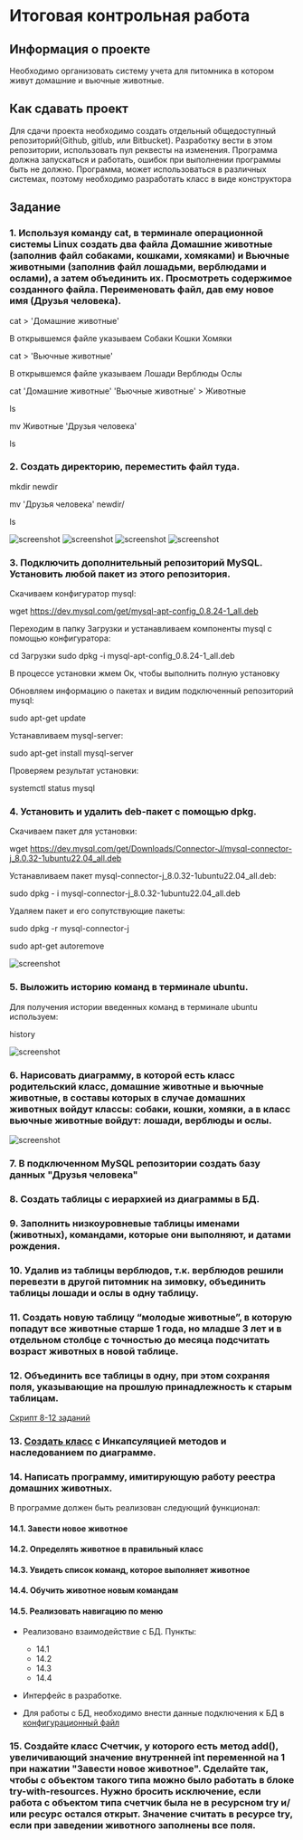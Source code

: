 # Итоговая контрольная работа
## Информация о проекте
Необходимо организовать систему учета для питомника в котором живут
домашние и вьючные животные.
## Как сдавать проект
Для сдачи проекта необходимо создать отдельный общедоступный
репозиторий(Github, gitlub, или Bitbucket). Разработку вести в этом
репозитории, использовать пул реквесты на изменения. Программа должна
запускаться и работать, ошибок при выполнении программы быть не должно.
Программа, может использоваться в различных системах, поэтому необходимо
разработать класс в виде конструктора
## Задание

### 1. Используя команду cat, в терминале операционной системы Linux создать два файла Домашние животные (заполнив файл собаками, кошками, хомяками) и Вьючные животными (заполнив файл лошадьми, верблюдами и ослами), а затем объединить их. Просмотреть содержимое созданного файла. Переименовать файл, дав ему новое имя (Друзья человека).

cat > 'Домашние животные'

В открывшемся файле указываем
Собаки
Кошки
Хомяки

cat > 'Вьючные животные'

В открывшемся файле указываем
Лошади
Верблюды
Ослы

cat 'Домашние животные' 'Вьючные животные' > Животные

ls

mv Животные 'Друзья человека'

ls

### 2. Создать директорию, переместить файл туда.

mkdir newdir

mv 'Друзья человека' newdir/

ls

![screenshot](img/1.jpg)
![screenshot](img/2.jpg)
![screenshot](img/3.jpg)
![screenshot](img/4.jpg)

### 3. Подключить дополнительный репозиторий MySQL. Установить любой пакет из этого репозитория.

Скачиваем конфигуратор mysql:

wget https://dev.mysql.com/get/mysql-apt-config_0.8.24-1_all.deb

Переходим в папку Загрузки и устанавливаем компоненты mysql с помощью конфигуратора:

cd Загрузки
sudo dpkg -i mysql-apt-config_0.8.24-1_all.deb

В процессе установки жмем Ок, чтобы выполнить полную установку

Обновляем информацию о пакетах и видим подключенный репозиторий mysql:

sudo apt-get update

Устанавливаем mysql-server:

sudo apt-get install mysql-server

Проверяем результат установки:

systemctl status mysql

### 4. Установить и удалить deb-пакет с помощью dpkg.

Скачиваем пакет для установки:

wget https://dev.mysql.com/get/Downloads/Connector-J/mysql-connector-j_8.0.32-1ubuntu22.04_all.deb

Устанавливаем пакет mysql-connector-j_8.0.32-1ubuntu22.04_all.deb:

sudo dpkg - i mysql-connector-j_8.0.32-1ubuntu22.04_all.deb

Удаляем пакет и его сопутствующие пакеты:

sudo dpkg -r mysql-connector-j

sudo apt-get autoremove

![screenshot](img/5.jpg)

### 5. Выложить историю команд в терминале ubuntu.

Для получения истории введенных команд в терминале ubuntu используем:

history

![screenshot](img/all_commands.jpg)

### 6. Нарисовать диаграмму, в которой есть класс родительский класс, домашние животные и вьючные животные, в составы которых в случае домашних животных войдут классы: собаки, кошки, хомяки, а в класс вьючные животные войдут: лошади, верблюды и ослы.

![screenshot](img/class_diagram.jpg)

### 7. В подключенном MySQL репозитории создать базу данных "Друзья человека"

### 8. Создать таблицы с иерархией из диаграммы в БД.

### 9. Заполнить низкоуровневые таблицы именами (животных), командами, которые они выполняют, и датами рождения.

### 10. Удалив из таблицы верблюдов, т.к. верблюдов решили перевезти в другой питомник на зимовку, объединить таблицы лошади и ослы в одну таблицу.

### 11. Создать новую таблицу “молодые животные”, в которую попадут все животные старше 1 года, но младше 3 лет и в отдельном столбце с точностью до месяца подсчитать возраст животных в новой таблице.

### 12. Объединить все таблицы в одну, при этом сохраняя поля, указывающие на прошлую принадлежность к старым таблицам.

[Cкрипт 8-12 заданий](sql_script.sql)

### 13. [Создать класс](Animals) с Инкапсуляцией методов и наследованием по диаграмме.

### 14. Написать программу, имитирующую работу реестра домашних животных.
В программе должен быть реализован следующий функционал:

#### 14.1. Завести новое животное
#### 14.2. Определять животное в правильный класс
#### 14.3. Увидеть список команд, которое выполняет животное
#### 14.4. Обучить животное новым командам
#### 14.5. Реализовать навигацию по меню

- Реализовано взаимодействие с БД. Пункты: 
  - 14.1
  - 14.2
  - 14.3
  - 14.4 

- Интерфейс в разработке.

- Для работы с БД, необходимо внести данные подключения к БД в [конфигурационный файл](db/ConnectData.java)

### 15. Создайте класс Счетчик, у которого есть метод add(), увеличивающий значение внутренней int переменной на 1 при нажатии "Завести новое животное". Сделайте так, чтобы с объектом такого типа можно было работать в блоке try-with-resources. Нужно бросить исключение, если работа с объектом типа счетчик была не в ресурсном try и/или ресурс остался открыт. Значение считать в ресурсе try, если при заведении животного заполнены все поля.